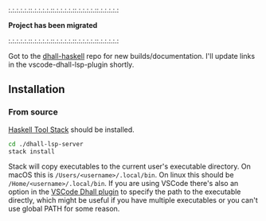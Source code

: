 

:.:.:.:.:.::.:.:.:.:.::.:.:.:.:.::.:.:.:.:.::.:.:.:.:.:

**Project has been migrated** 

:.:.:.:.:.::.:.:.:.:.::.:.:.:.:.::.:.:.:.:.::.:.:.:.:.:

Got to the [dhall-haskell](https://github.com/dhall-lang/dhall-haskell) repo for new builds/documentation.
I'll update links in the vscode-dhall-lsp-plugin shortly.





## Installation

### From source

[Haskell Tool Stack](https://docs.haskellstack.org/en/stable/README/) should be installed. 

```bash
cd ./dhall-lsp-server
stack install
```

Stack will copy executables to the current user's executable directory. On macOS this is `/Users/<username>/.local/bin`. On linux this should be `/Home/<username>/.local/bin`.
If you are using VSCode there's also an option in the [VSCode Dhall plugin](https://github.com/PanAeon/vscode-dhall-lsp-server) to specify the path to the executable directly, which might be useful if you have multiple executables or you can't use global PATH for some reason.



